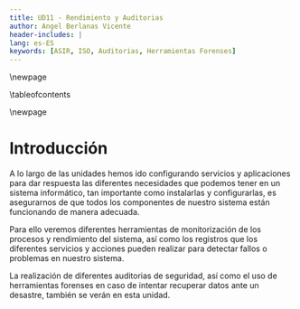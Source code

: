 ```yaml
---
title: UD11 - Rendimiento y Auditorias
author: Angel Berlanas Vicente
header-includes: |
lang: es-ES
keywords: [ASIR, ISO, Auditorias, Herramientas Forenses]
---
```


\newpage

\tableofcontents

\newpage

# Introducción

A lo largo de las unidades hemos ido configurando servicios y aplicaciones para dar respuesta las diferentes
necesidades que podemos tener en un sistema informático, tan importante como instalarlas y configurarlas, es 
asegurarnos de que todos los componentes de nuestro sistema están funcionando de manera adecuada.

Para ello veremos diferentes herramientas de monitorización de los procesos y rendimiento del sistema, así como 
los registros que los diferentes servicios y acciones pueden realizar para detectar fallos o problemas en nuestro sistema.

La realización de diferentes auditorias de seguridad, así como el uso de herramientas forenses en caso 
de intentar recuperar datos ante un desastre, también se verán en esta unidad.
